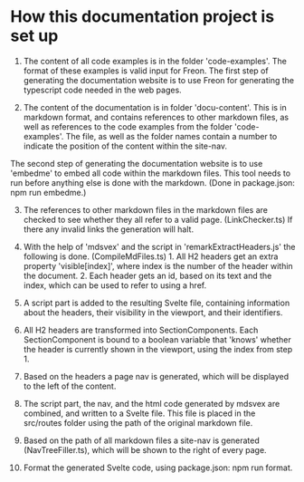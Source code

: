 # How this documentation project is set up

1.  The content of all code examples is in the folder 'code-examples'. The format of these examples is valid input for Freon.
    The first step of generating the documentation website is to use Freon for generating the typescript code needed in the web pages.

2.  The content of the documentation is in folder 'docu-content'. This is in markdown format, and contains references to other markdown
    files, as well as references to the code examples from the folder 'code-examples'. The file, as well as the folder names contain
    a number to indicate the position of the content within the site-nav.

The second step of generating the documentation website is to use
'embedme' to embed all code within the markdown files. This tool needs to run before anything else is done with the markdown.
(Done in package.json: npm run embedme.)

3.  The references to other markdown files in the markdown files are checked to see whether they all refer to a valid page. (LinkChecker.ts)
    If there any invalid links the generation will halt.

4.  With the help of 'mdsvex' and the script in 'remarkExtractHeaders.js' the following is done. (CompileMdFiles.ts) 1. All H2 headers get an extra property 'visible[index]', where index is the number of the header within the document. 2. Each header gets an id, based on its text and the index, which can be used to refer to using a href.

5.  A script part is added to the resulting Svelte file, containing information about the headers,
    their visibility in the viewport, and their identifiers.

6.  All H2 headers are transformed into SectionComponents. Each SectionComponent is bound to a boolean variable that
    'knows' whether the header is currently shown in the viewport, using the index from step 1.

7.  Based on the headers a page nav is generated, which will be displayed to the left of the content.

8.  The script part, the nav, and the html code generated by mdsvex are combined, and written to a Svelte file. This file is placed in
    the src/routes folder using the path of the original markdown file.

9.  Based on the path of all markdown files a site-nav is generated (NavTreeFiller.ts), which will be shown to the right of every page.

10. Format the generated Svelte code, using package.json: npm run format.

